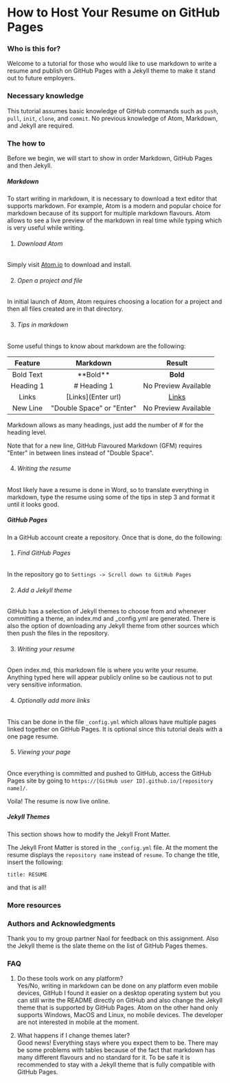 # How to Host Your Resume on GitHub Pages

### Who is this for?
Welcome to a tutorial for those who would like to use markdown to write a resume and publish on GitHub Pages with a Jekyll theme to make it stand out to future employers. 

### Necessary knowledge
This tutorial assumes basic knowledge of GitHub commands such as ```push```, ```pull```, ```init```, ```clone```, and ```commit```. No previous knowledge of Atom, Markdown, and Jekyll are required.

### The how to
Before we begin, we will start to show in order Markdown, GitHub Pages and then Jekyll.

##### Markdown
To start writing in markdown, it is necessary to download a text editor that supports markdown. For example, Atom is a modern and popular choice for markdown because of its support for multiple markdown flavours. Atom allows to see a live preview of the markdown in real time while typing which is very useful while writing.

1. ###### Download Atom
Simply visit [Atom.io](Atom.io) to download and install.

2. ###### Open a project and file
In initial launch of Atom, Atom requires choosing a location for a project and then all files created are in that directory.

3. ###### Tips in markdown
Some useful things to know about markdown are the following:

| Feature      | Markdown     | Result   |
|:-------------:|:-------------:|:---------:|
| Bold Text     | \*\*Bold\*\* | **Bold** |
| Heading 1      | \# Heading 1      | No Preview Available |
| Links | \[Links](Enter url)     | [Links](#)
| New Line | "Double Space" or "Enter" | No Preview Available |

Markdown allows as many headings, just add the number of \# for the heading level.

Note that for a new line, GitHub Flavoured Markdown (GFM) requires "Enter" in between lines instead of "Double Space".

4. ###### Writing the resume
Most likely have a resume is done in Word, so to translate everything in markdown, type the resume using some of the tips in step 3 and format it until it looks good.

##### GitHub Pages
In a GitHub account create a repository. Once that is done, do the following:

1. ###### Find GitHub Pages
In the repository go to ```Settings -> Scroll down to GitHub Pages``` 

2. ###### Add a Jekyll theme
GitHub has a selection of Jekyll themes to choose from and whenever committing a theme, an index.md and \_config.yml are generated. There is also the option of downloading any Jekyll theme from other sources which then push the files in the repository. 

3. ###### Writing your resume
Open index.md, this markdown file is where you write your resume. Anything typed here will appear publicly online so be cautious not to put very sensitive information.

4. ###### Optionally add more links
This can be done in the file ```_config.yml``` which allows have multiple pages linked together on GitHub Pages. It is optional since this tutorial deals with a one page resume.  

5. ###### Viewing your page
Once everything is committed and pushed to GitHub, access the GitHub Pages site by going to ```https://[GitHub user ID].github.io/[repository name]/```.

Voila! The resume is now live online.


##### Jekyll Themes
This section shows how to modify the Jekyll Front Matter.

The Jekyll Front Matter is stored in the ```_config.yml``` file. At the moment the resume displays the ```repository name``` instead of ```resume```. To change the title, insert the following:

```title: RESUME```

and that is all!

### More resources

### Authors and Acknowledgments
Thank you to my group partner Naol for feedback on this assignment.
Also the Jekyll theme is the slate theme on the list of GitHub Pages themes.

### FAQ
1. Do these tools work on any platform?  
Yes/No, writing in markdown can be done on any platform even mobile devices, GitHub I found it easier on a desktop operating system but you can still write the README directly on GitHub and also change the Jekyll theme that is supported by GitHub Pages. Atom on the other hand only supports Windows, MacOS and Linux, no mobile devices. The developer are not interested in mobile at the moment.

2. What happens if I change themes later?  
Good news! Everything stays where you expect them to be. There may be some problems with tables because of the fact that markdown has many different flavours and no standard for it. To be safe it is recommended to stay with a Jekyll theme that is fully compatible with GitHub Pages.
